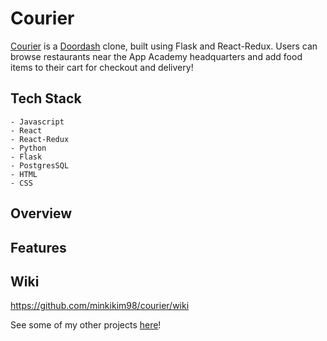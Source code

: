 # Courier

[Courier](https://aa-courier.herokuapp.com/about) is a [Doordash](https://www.doordash.com/) clone, built using Flask and React-Redux. Users can browse restaurants near the App Academy headquarters and add food items to their cart for checkout and delivery! 

## Tech Stack
    - Javascript
    - React
    - React-Redux
    - Python
    - Flask
    - PostgresSQL
    - HTML
    - CSS

## Overview

## Features


## Wiki
https://github.com/minkikim98/courier/wiki


See some of my other projects [here](https://sites.google.com/view/minki-kim/home)!
